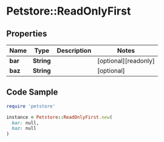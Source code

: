 # Petstore::ReadOnlyFirst

## Properties

| Name | Type | Description | Notes |
| ---- | ---- | ----------- | ----- |
| **bar** | **String** |  | [optional][readonly] |
| **baz** | **String** |  | [optional] |

## Code Sample

```ruby
require 'petstore'

instance = Petstore::ReadOnlyFirst.new(
  bar: null,
  baz: null
)
```

